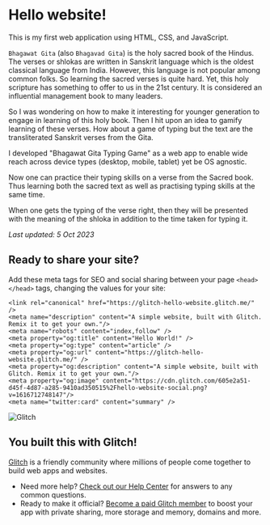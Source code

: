 # Hello website!

This is my first web application using HTML, CSS, and JavaScript.

`Bhagawat Gita` (also `Bhagavad Gita`) is the holy sacred book of the Hindus. The verses or shlokas are written in Sanskrit language which is the oldest classical language from India. However, this language is not popular among common folks. So learning the sacred verses is quite hard. Yet, this holy scripture has something to offer to us in the 21st century. It is considered an influential management book to many leaders. 

So I was wondering on how to make it interesting for younger generation to engage in learning of this holy book. Then I hit upon an idea to gamify learning of these verses. How about a game of typing but the text are the transliterated Sanskrit verses from the Gita.

I developed "Bhagawat Gita Typing Game" as a web app to enable wide reach across device types (desktop, mobile, tablet) yet be OS agnostic. 

Now one can practice their typing skills on a verse from the Sacred book. Thus learning both the sacred text as well as practising typing skills at the same time. 

When one gets the typing of the verse right, then they will be presented with the meaning of the shloka in addition to the time taken for typing it.

_Last updated: 5 Oct 2023_


## Ready to share your site?

Add these meta tags for SEO and social sharing between your page `<head></head>` tags, changing the values for your site:

```
<link rel="canonical" href="https://glitch-hello-website.glitch.me/" />
<meta name="description" content="A simple website, built with Glitch. Remix it to get your own."/>
<meta name="robots" content="index,follow" />
<meta property="og:title" content="Hello World!" />
<meta property="og:type" content="article" />
<meta property="og:url" content="https://glitch-hello-website.glitch.me/" />
<meta property="og:description" content="A simple website, built with Glitch. Remix it to get your own."/>
<meta property="og:image" content="https://cdn.glitch.com/605e2a51-d45f-4d87-a285-9410ad350515%2Fhello-website-social.png?v=1616712748147"/>
<meta name="twitter:card" content="summary" />
```

![Glitch](https://cdn.glitch.com/a9975ea6-8949-4bab-addb-8a95021dc2da%2FLogo_Color.svg?v=1602781328576)

## You built this with Glitch!

[Glitch](https://glitch.com) is a friendly community where millions of people come together to build web apps and websites.

- Need more help? [Check out our Help Center](https://help.glitch.com/) for answers to any common questions.
- Ready to make it official? [Become a paid Glitch member](https://glitch.com/pricing) to boost your app with private sharing, more storage and memory, domains and more.
